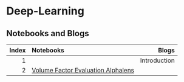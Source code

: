 # Deep-Learning
## Notebooks and Blogs

|Index |Notebooks                                                                         |Blogs        |
|----:|:---------------------------------------------------------------------------------|-----------:|
|1 |  |Introduction    ||[link](https://chlanstjr.github.io/2024/02/12/Deep-Learning-Chaper1-Introduction/)|
|2 |  [Volume Factor Evaluation Alphalens](./notebooks/volume_factor_alphalens.ipynb)    |&nbsp;|
